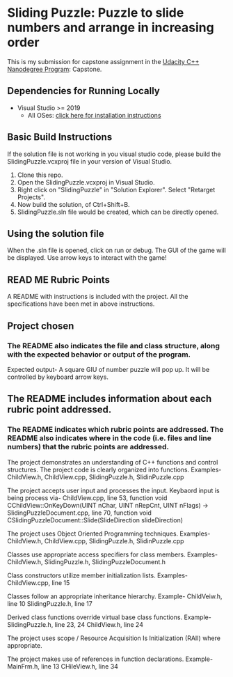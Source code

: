 # Sliding Puzzle: Puzzle to slide numbers and arrange in increasing order

This is my submission for capstone assignment in the [Udacity C++ Nanodegree Program](https://www.udacity.com/course/c-plus-plus-nanodegree--nd213): Capstone. 

## Dependencies for Running Locally
* Visual Studio >= 2019
	* All OSes: [click here for installation instructions](https://visualstudio.microsoft.com/downloads/)

## Basic Build Instructions
If the solution file is not working in you visual studio code, please build the SlidingPuzzle.vcxproj file in your version of Visual Studio.
1. Clone this repo.
2. Open the SlidingPuzzle.vcxproj in Visual Studio.
3. Right click on "SlidingPuzzle" in "Solution Explorer". Select "Retarget Projects".
4. Now build the solution, of Ctrl+Shift+B.
5. SlidingPuzzle.sln file would be created, which can be directly opened.

## Using the solution file
When the .sln file is opened, click on run or debug. The GUI of the game will be displayed. Use arrow keys to interact with the game!

## READ ME Rubric Points
A README with instructions is included with the project. All the specifications have been met in above instructions.

## Project chosen
### The README also indicates the file and class structure, along with the expected behavior or output of the program.

Expected output-
	A square GIU of number puzzle will pop up. It will be controlled by keyboard arrow keys. 

## The README includes information about each rubric point addressed.
### The README indicates which rubric points are addressed. The README also indicates where in the code (i.e. files and line numbers) that the rubric points are addressed.

The project demonstrates an understanding of C++ functions and control structures. The project code is clearly organized into functions.
Examples- ChildView.h, ChildView.cpp, SlidingPuzzle.h, SlidinPuzzle.cpp

The project accepts user input and processes the input.
Keybaord input is being process via-
	ChildView.cpp, line 53, function void CChildView::OnKeyDown(UINT nChar, UINT nRepCnt, UINT nFlags)
	-> SlidingPuzzleDocument.cpp, line 70, function void CSlidingPuzzleDocument::Slide(SlideDirection slideDirection)

The project uses Object Oriented Programming techniques.
Examples- ChildView.h, ChildView.cpp, SlidingPuzzle.h, SlidinPuzzle.cpp

Classes use appropriate access specifiers for class members.
Examples- ChildView.h, SlidingPuzzle.h, SlidingPuzzleDocument.h

Class constructors utilize member initialization lists.
Examples- ChildView.cpp, line 15

Classes follow an appropriate inheritance hierarchy.
Example- ChildVeiw.h, line 10
		 SlidingPuzzle.h, line 17

Derived class functions override virtual base class functions.
Example- SlidingPuzzle.h, line 23, 24
		 ChildView.h, line 24

The project uses scope / Resource Acquisition Is Initialization (RAII) where appropriate.

The project makes use of references in function declarations.
Example- MainFrm.h, line 13
		 CHileView.h, line 34
